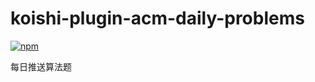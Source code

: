 # koishi-plugin-acm-daily-problems

[![npm](https://img.shields.io/npm/v/koishi-plugin-acm-daily-problems?style=flat-square)](https://www.npmjs.com/package/koishi-plugin-acm-daily-problems)

每日推送算法题
